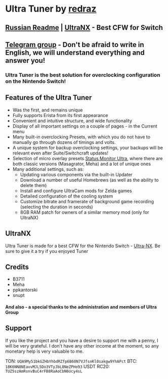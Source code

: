# Ultra Tuner by **[redraz](https://github.com/redraz)**

## [Russian Readme](README_RU.md) | [UltraNX](https://github.com/Ultra-NX/Ultra) - Best CFW for Switch
## [Telegram group](https://t.me/UltraNX) - Don't be afraid to write in English, we will understand everything and answer you!

### Ultra Tuner is the best solution for overclocking configuration on the Nintendo Switch!

## Features of the Ultra Tuner
* Was the first, and remains unique
* Fully supports Erista from its first appearance
* Convenient and intuitive structure, and wide functionality
* Display of all important settings on a couple of pages - in the Current menu
* Many built-in overclocking Presets, with which you do not have to manually go through dozens of timings and volts.
* A unique system for backup overclocking settings, your backups will be relevant even after Suite/Switchcraft updates!
* Selection of micro overlay presets [Status Monitor Ultra](https://github.com/Ultra-NX/Ultra-Status-Monitor ), where there are both classic versions (Masagrator, Meha) and a lot of unique ones
* Many additional settings, such as:
   * Updating various components via the built-in Updater
   * Download a number of useful Homebrews (as well as the ability to delete them)
   * Install and configure UltraCam mods for Zelda games
   * Detailed configuration of the cooling system
   * Customize bitrate and framerate of background game recording (selecting the duration in seconds)
   * 8GB RAM patch for owners of a similar memory mod (only for UltraNX)

## UltraNX
Ultra Tuner is made for a best CFW for the Nintendo Switch - [Ultra-NX](https://github.com/Ultra-NX/Ultra). Be sure to give it a try if you enjoyed Tuner

## Credits 

* B3711
* Meha
* ppkantorski
* snupt
#### And also - a special thanks to the administration and members of Ultra Group

## Support

If you like the project and you have a desire to support me with a penny, I will be very grateful.
I don't have any other income at the moment, so any monetary help is very valuable to me.            

TON:        ```UQA9My51bkGZHbYhbdRZfp6B60N7VJfsnKl0sakgw9YhAPct```
BTC:        ```18K6NN8NEavvMJL5Do3VTyJbL8NeZPHo93```
USDT RC20:  ```TUZ5szAmRsnvBuC4rFB8RaAoCbN6Ucy4sL```